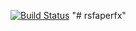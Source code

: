 
[![Build Status](https://travis-ci.org/klapantius/rsfaperfx.svg?branch=master)](https://travis-ci.org/klapantius/rsfaperfx)
"# rsfaperfx" 
